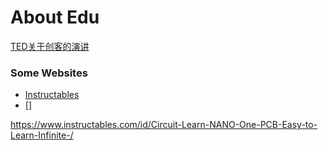 # About Edu

[TED关于创客的演讲](https://www.ted.com/playlists/509/things_to_do_to_make_steam_lea)


### Some Websites
-  [Instructables](https://www.instructables.com/)
-  []


https://www.instructables.com/id/Circuit-Learn-NANO-One-PCB-Easy-to-Learn-Infinite-/
